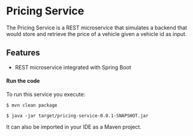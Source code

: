 # Pricing Service

The Pricing Service is a REST microservice that simulates a backend that
would store and retrieve the price of a vehicle given a vehicle id as
input.


## Features

- REST microservice integrated with Spring Boot

#### Run the code

To run this service you execute:

```
$ mvn clean package
```

```
$ java -jar target/pricing-service-0.0.1-SNAPSHOT.jar
```

It can also be imported in your IDE as a Maven project.

